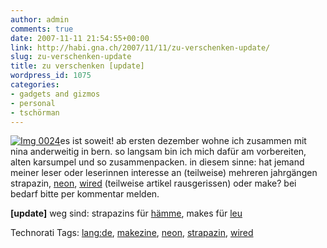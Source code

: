 ```yaml
---
author: admin
comments: true
date: 2007-11-11 21:54:55+00:00
link: http://habi.gna.ch/2007/11/11/zu-verschenken-update/
slug: zu-verschenken-update
title: zu verschenken [update]
wordpress_id: 1075
categories:
- gadgets and gizmos
- personal
- tschörman
---
```


[![Img 0024](http://habi.gna.ch/wp-content/uploads/2007/11/img-0024-tm.jpg)](http://habi.gna.ch/wp-content/uploads/2007/11/img-0024.jpg)es ist soweit! ab ersten dezember wohne ich zusammen mit nina anderweitig in bern.
so langsam bin ich mich dafür am vorbereiten, alten karsumpel und so zusammenpacken. in diesem sinne: hat jemand meiner leser oder leserinnen interesse an (teilweise) mehreren jahrgängen strapazin, [neon](http://www.neon.de/), [wired](http://www.wired.com/wired/) (teilweise artikel rausgerissen) oder make? bei bedarf bitte per kommentar melden.

**[update]** weg sind: strapazins für [hämme](http://www.spitex-bern.ch/de/heimspiel/Heimspiel_2_2007.pdf), makes für [leu](http://leumund.ch/)



Technorati Tags: [lang:de](http://www.technorati.com/tag/lang:de), [makezine](http://www.technorati.com/tag/makezine), [neon](http://www.technorati.com/tag/neon), [strapazin](http://www.technorati.com/tag/strapazin), [wired](http://www.technorati.com/tag/wired)
